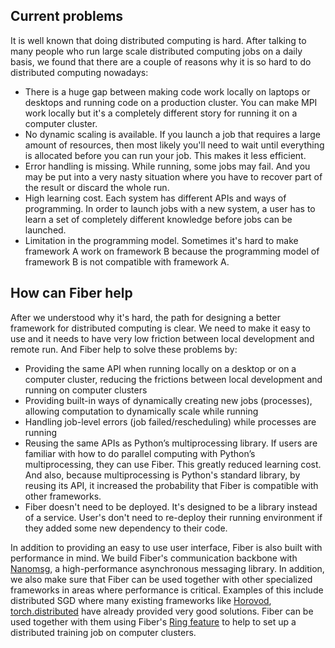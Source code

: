 ## Current problems

It is well known that doing distributed computing is hard. After talking to many people who run large scale distributed computing jobs on a daily basis, we found that there are a couple of reasons  why it is so hard to do distributed computing nowadays:

* There is a huge gap between making code work locally on laptops or desktops and running code on a production cluster. You can make MPI work locally but it's a completely different story for running it on a computer cluster.
* No dynamic scaling is available. If you launch a job that requires a large amount of resources, then most likely you'll need to wait until everything is allocated before you can run your job. This makes it less efficient.
* Error handling is missing. While running, some jobs may fail. And you may be put into a very nasty situation where you have to recover part of the result or discard the whole run.
* High learning cost. Each system has different APIs and ways of programming. In order to launch jobs with a new system, a user has to learn a set of completely different knowledge before jobs can be launched.
* Limitation in the programming model. Sometimes it's hard to make framework A work on framework B because the programming model of framework B is not compatible with framework A.

## How can Fiber help

After we understood why it's hard, the path for designing a better framework for distributed computing is clear. We need to make it easy to use and it needs to have very low friction between local development and remote run. And Fiber help to solve these problems by:

* Providing the same API when running locally on a desktop or on a computer cluster, reducing the frictions between local development and running on computer clusters
* Providing built-in ways of dynamically creating new jobs (processes), allowing computation to dynamically scale while running
* Handling job-level errors (job failed/rescheduling)  while processes are running
* Reusing the same APIs as Python’s multiprocessing library. If users are familiar with how to do parallel computing with Python’s multiprocessing, they can use Fiber. This greatly reduced learning cost. And also, because multiprocessing is Python's standard library, by reusing its API, it increased the probability that Fiber is compatible with other frameworks.
* Fiber doesn't need to be deployed. It's designed to be a library instead of a service. User's don't need to re-deploy their running environment if they added some new dependency to their code.

In addition to providing an easy to use user interface, Fiber is also built with performance in mind. We build Fiber's communication backbone with [Nanomsg](https://nanomsg.org/), a high-performance asynchronous messaging library. In addition, we also make sure that Fiber can be used together with other specialized frameworks in areas where performance is critical. Examples of this include distributed SGD where many existing frameworks like [Horovod](https://github.com/horovod/horovod), [torch.distributed](https://pytorch.org/docs/stable/distributed.html) have already provided very good solutions. Fiber can be used together with them using Fiber's [Ring feature](experimental/ring.md) to help to set up a distributed training job on computer clusters.
